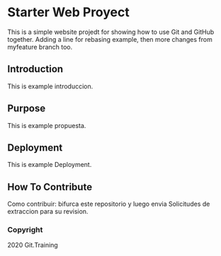 # Starter Web Proyect

This is a simple website projedt for 
showing how to use Git and GitHub together. Adding a line for rebasing example, then 
more changes from myfeature branch too.

## Introduction

This is example introduccion.

## Purpose

This is example propuesta.

## Deployment

This is example Deployment.

## How To Contribute 

Como contribuir: bifurca este repositorio y luego envia Solicitudes de extraccion para su revision.

### Copyright

2020 Git.Training